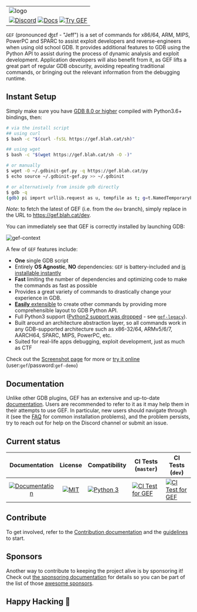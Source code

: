 <p align="center">
  <table style="border: 0px">
  <tr><td><img src="https://i.imgur.com/o0L8lPN.png" alt="logo"/></td></tr>
  <tr>
  <td>
  <a href="https://discord.gg/HCS8Hg7"><img alt="Discord" src="https://img.shields.io/badge/Discord-BlahCats-yellow"></a>
  <a href="https://hugsy.github.io/gef"><img alt="Docs" src="https://img.shields.io/badge/Docs-gh--pages-brightgreen"></a>
  <a title="Use the IDs: gef/gef-demo" href="https://demo.gef.blah.cat"><img alt="Try GEF" src="https://img.shields.io/badge/Demo-Try--GEF-blue"></a>
  </td>
  </tr>
  </table>
</p>

`GEF` (pronounced ʤɛf - "Jeff") is a set of commands for x86/64, ARM, MIPS, PowerPC and SPARC to assist exploit developers and reverse-engineers when using old school GDB. It provides additional features to GDB using the Python API to assist during the process of dynamic analysis and exploit development. Application developers will also benefit from it, as GEF lifts a great part of regular GDB obscurity, avoiding repeating traditional commands, or bringing out the relevant information from the debugging runtime.



## Instant Setup ##

Simply make sure you have [GDB 8.0 or higher](https://www.gnu.org/s/gdb) compiled with Python3.6+ bindings, then:


```bash
# via the install script
## using curl
$ bash -c "$(curl -fsSL https://gef.blah.cat/sh)"

## using wget
$ bash -c "$(wget https://gef.blah.cat/sh -O -)"

# or manually
$ wget -O ~/.gdbinit-gef.py -q https://gef.blah.cat/py
$ echo source ~/.gdbinit-gef.py >> ~/.gdbinit

# or alternatively from inside gdb directly
$ gdb -q
(gdb) pi import urllib.request as u, tempfile as t; g=t.NamedTemporaryFile(suffix='-gef.py'); open(g.name, 'wb+').write(u.urlopen('https://tinyurl.com/gef-master').read()); gdb.execute('source %s' % g.name)
```

_Note_: to fetch the latest of GEF (i.e. from the `dev` branch), simply replace in the URL to https://gef.blah.cat/dev.

You can immediately see that GEF is correctly installed by launching GDB:

![gef-context](https://i.imgur.com/E3EuQPs.png)

A few of `GEF` features include:

  * **One** single GDB script
  * Entirely **OS Agnostic**, **NO** dependencies: `GEF` is battery-included and [is installable instantly](https://hugsy.github.io/gef/master/#setup)
  * **Fast** limiting the number of dependencies and optimizing code to make the commands as fast as possible
  * Provides a great variety of commands to drastically change your experience in GDB.
  * [**Easily** extensible](https://hugsy.github.io/gef/master/api/) to create other commands by providing more comprehensible layout to GDB Python API.
  * Full Python3 support ([Python2 support was dropped](https://github.com/hugsy/gef/releases/tag/2020.03) - see [`gef-legacy`](https://github.com/hugsy/gef-legacy)).
  * Built around an architecture abstraction layer, so all commands work in any GDB-supported architecture such as x86-32/64, ARMv5/6/7, AARCH64, SPARC, MIPS, PowerPC, etc.
  * Suited for real-life apps debugging, exploit development, just as much as CTF

Check out the [Screenshot page](docs/screenshots.md) for more or [try it online](https://demo.gef.blah.cat) (user:`gef`/password:`gef-demo`)


## Documentation ##

Unlike other GDB plugins, GEF has an extensive and up-to-date [documentation](https://hugsy.github.io/gef/). Users are recommended to refer to it as it may help them in their attempts to use GEF. In particular, new users should navigate through it (see the [FAQ](https://hugsy.github.io/gef/faq/) for common installation problems), and the problem persists, try to reach out for help on the Discord channel or submit an issue.


## Current status ##

| Documentation |License | Compatibility | CI Tests (`master`) | CI Tests (`dev`) |
|:---:|:---:|:---|--|--|
| [![Documentation](https://github.com/hugsy/gef/actions/workflows/generate-docs.yml/badge.svg)](https://github.com/hugsy/gef/actions/workflows/generate-docs.yml) | [![MIT](https://img.shields.io/packagist/l/doctrine/orm.svg?maxAge=2592000?style=plastic)](https://github.com/hugsy/gef/blob/master/LICENSE) | [![Python 3](https://img.shields.io/badge/Python-3-green.svg)](https://github.com/hugsy/gef/) | [![CI Test for GEF](https://github.com/hugsy/gef/actions/workflows/run-tests.yml/badge.svg)](https://github.com/hugsy/gef/actions/workflows/run-tests.yml) | [![CI Test for GEF](https://github.com/hugsy/gef/actions/workflows/run-tests.yml/badge.svg?branch=dev)](https://github.com/hugsy/gef/actions/workflows/run-tests.yml) |


## Contribute ##

To get involved, refer to the [Contribution documentation](https://hugsy.github.io/gef/#contribution) and the [guidelines](https://github.com/hugsy/gef/blob/dev/.github/CONTRIBUTING.md) to start.

## Sponsors ##

Another way to contribute to keeping the project alive is by sponsoring it! Check out [the sponsoring documentation](https://hugsy.github.io/gef/#sponsors) for details so you can be part of the list of those [awesome sponsors](https://github.com/sponsors/hugsy).


## Happy Hacking :beers: ##
